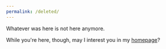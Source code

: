 ```yaml
---
permalink: /deleted/
---
```


Whatever was here is not here anymore.

While you're here, though, may I interest you in my [homepage](/)?
